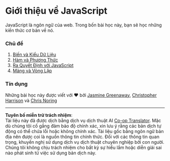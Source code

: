 <!--
CO_OP_TRANSLATOR_METADATA:
{
  "original_hash": "cc9e70a2f096c67389c8acff1521fc27",
  "translation_date": "2025-08-27T22:44:56+00:00",
  "source_file": "2-js-basics/README.md",
  "language_code": "vi"
}
-->
# Giới thiệu về JavaScript

JavaScript là ngôn ngữ của web. Trong bốn bài học này, bạn sẽ học những kiến thức cơ bản về nó.

### Chủ đề

1. [Biến và Kiểu Dữ Liệu](1-data-types/README.md)
2. [Hàm và Phương Thức](2-functions-methods/README.md)
3. [Ra Quyết Định với JavaScript](3-making-decisions/README.md)
4. [Mảng và Vòng Lặp](4-arrays-loops/README.md)

### Tín dụng

Những bài học này được viết với ♥️ bởi [Jasmine Greenaway](https://twitter.com/paladique), [Christopher Harrison](https://twitter.com/geektrainer) và [Chris Noring](https://twitter.com/chris_noring)

---

**Tuyên bố miễn trừ trách nhiệm**:  
Tài liệu này đã được dịch bằng dịch vụ dịch thuật AI [Co-op Translator](https://github.com/Azure/co-op-translator). Mặc dù chúng tôi cố gắng đảm bảo độ chính xác, xin lưu ý rằng các bản dịch tự động có thể chứa lỗi hoặc không chính xác. Tài liệu gốc bằng ngôn ngữ bản địa nên được coi là nguồn thông tin chính thức. Đối với các thông tin quan trọng, khuyến nghị sử dụng dịch vụ dịch thuật chuyên nghiệp bởi con người. Chúng tôi không chịu trách nhiệm cho bất kỳ sự hiểu lầm hoặc diễn giải sai nào phát sinh từ việc sử dụng bản dịch này.